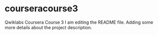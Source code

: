 # courseracourse3
Qwiklabs Coursera Course 3
I am editing the README file. Adding some more details about the project description.
